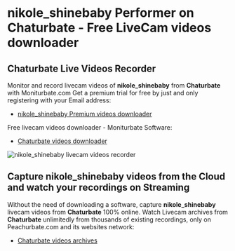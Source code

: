 # nikole_shinebaby Performer on Chaturbate - Free LiveCam videos downloader

## Chaturbate Live Videos Recorder

Monitor and record livecam videos of **nikole_shinebaby** from **Chaturbate** with Moniturbate.com
Get a premium trial for free by just and only registering with your Email address:
* [nikole_shinebaby Premium videos downloader](https://moniturbate.com/request-demo-licence-key.html)

Free livecam videos downloader - Moniturbate Software:
* [Chaturbate videos downloader](https://moniturbate.com/moniturbate-download-software.html)

![nikole_shinebaby livecam videos recorder](https://peachurnet.com/templates/moniturbate-software.png)


## Capture nikole_shinebaby videos from the Cloud and watch your recordings on Streaming

Without the need of downloading a software, capture **nikole_shinebaby** livecam videos from **Chaturbate** 100% online.
Watch Livecam archives from **Chaturbate** unlimitedly from thousands of existing recordings, only on Peachurbate.com and its websites network:
* [Chaturbate videos archives](https://peachurnet.com/)